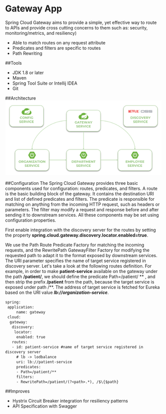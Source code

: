 # Gateway App 
 Spring Cloud Gateway aims to provide a simple, yet effective way to route to APIs 
 and provide cross cutting concerns to them such as: security, monitoring/metrics, and resiliency)

 
* Able to match routes on any request attribute
* Predicates and filters are specific to routes
* Path Rewriting

##Tools

* JDK 1.8 or later
* Maven
* Spring Tool Suite or Intellij IDEA
* Git

##Architecture
<img width="782" alt="springboot-petclinic" src="./images/spring-cloud-architecture.png">

##Configuration
The Spring Cloud Gateway provides three basic components used for configuration: 
routes, predicates, and filters. A route is the basic building block of the gateway. 
It contains the destination URI and list of defined predicates and filters. 
The predicate is responsible for matching on anything from the incoming HTTP request, 
such as headers or parameters. The filter may modify a request and response before 
and after sending it to downstream services. All these components may be set using configuration properties.

First enable integration with the discovery server for the routes by setting 
the property **spring.cloud.gateway.discovery.locator.enabled=true**.

We use the Path Route Predicate Factory for matching the incoming requests, 
and the RewritePath GatewayFilter Factory for modifying the requested path to adapt it to the 
format exposed by downstream services. The URI parameter specifies the name of target 
service registered in discovery server. Let's take a look at the following routes definition. 
For example, in order to make **patient-service** available on the gateway under the path **/patient/**, 
we should define the predicate Path=/patient/ ** , and then strip the prefix **/patient** from the path, 
because the target service is exposed under path /**. The address of target service is fetched 
for Eureka based on the URI value ***lb://organization-service***.
	
	spring:  
	 application:
	     name: gateway
     cloud:
      gateway:
       discovery:
        locator: 
         enabled: true
       routes:
       - id: patient-service #name of target service registered in discovery server
         # lb -> lodbalance
         uri: lb://patient-service
         predicates:
         - Path=/patient/**
         filters:
         - RewritePath=/patient/(?<path>.*), /$\{$path}
         
##Improves
* Hystrix Circuit Breaker integration for resiliency patterns
* API Specification with Swagger
